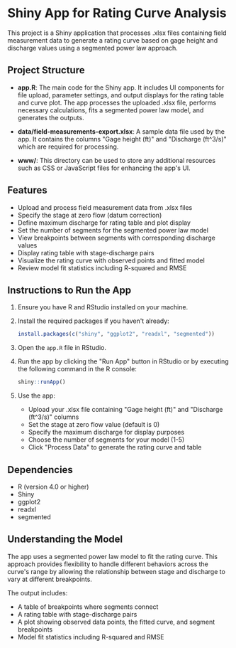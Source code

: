 # Shiny App for Rating Curve Analysis

This project is a Shiny application that processes .xlsx files containing field measurement data to generate a rating curve based on gage height and discharge values using a segmented power law approach.

## Project Structure

- **app.R**: The main code for the Shiny app. It includes UI components for file upload, parameter settings, and output displays for the rating table and curve plot. The app processes the uploaded .xlsx file, performs necessary calculations, fits a segmented power law model, and generates the outputs.
  
- **data/field-measurements-export.xlsx**: A sample data file used by the app. It contains the columns "Gage height (ft)" and "Discharge (ft^3/s)" which are required for processing.

- **www/**: This directory can be used to store any additional resources such as CSS or JavaScript files for enhancing the app's UI.

## Features

- Upload and process field measurement data from .xlsx files
- Specify the stage at zero flow (datum correction)
- Define maximum discharge for rating table and plot display
- Set the number of segments for the segmented power law model
- View breakpoints between segments with corresponding discharge values
- Display rating table with stage-discharge pairs
- Visualize the rating curve with observed points and fitted model
- Review model fit statistics including R-squared and RMSE

## Instructions to Run the App

1. Ensure you have R and RStudio installed on your machine.
2. Install the required packages if you haven't already:

   ```R
   install.packages(c("shiny", "ggplot2", "readxl", "segmented"))
   ```

3. Open the `app.R` file in RStudio.
4. Run the app by clicking the "Run App" button in RStudio or by executing the following command in the R console:

   ```R
   shiny::runApp()
   ```

5. Use the app:
   - Upload your .xlsx file containing "Gage height (ft)" and "Discharge (ft^3/s)" columns
   - Set the stage at zero flow value (default is 0)
   - Specify the maximum discharge for display purposes
   - Choose the number of segments for your model (1-5)
   - Click "Process Data" to generate the rating curve and table

## Dependencies

- R (version 4.0 or higher)
- Shiny
- ggplot2
- readxl
- segmented

## Understanding the Model

The app uses a segmented power law model to fit the rating curve. This approach provides flexibility to handle different behaviors across the curve's range by allowing the relationship between stage and discharge to vary at different breakpoints.

The output includes:
- A table of breakpoints where segments connect
- A rating table with stage-discharge pairs
- A plot showing observed data points, the fitted curve, and segment breakpoints
- Model fit statistics including R-squared and RMSE
